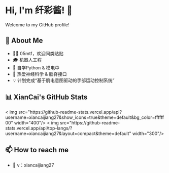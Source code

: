 # Hi, I'm 纤彩酱! 👋

Welcome to my GitHub profile!

## 🚀 About Me
- 🏳️‍⚧️ 05mtf，欢迎同类贴贴
- 🎓 机器人工程
- 🌱 自学Python & 模电中
- 🧠 热爱神经科学 & 脑脊接口
- 💡 计划完成“基于肌电意图驱动的手部运动控制系统”

## 📊 XianCai's GitHub Stats
<p align="left">
  < img src="https://github-readme-stats.vercel.app/api?username=xiancaijiang27&show_icons=true&theme=default&bg_color=ffffff00" width="400"/>
  < img src="https://github-readme-stats.vercel.app/api/top-langs/?username=xiancaijiang27&layout=compact&theme=default" width="300"/>
</p >

## 📫 How to reach me
- 💬 v：xiancaijiang27 
